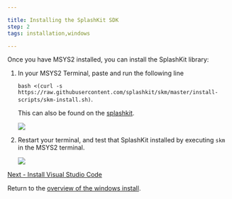 ```yaml
---

title: Installing the SplashKit SDK
step: 2
tags: installation,windows

---
```


Once you have MSYS2 installed, you can install the SplashKit library:

1. In your MSYS2 Terminal, paste and run the following line

    `bash <(curl -s https://raw.githubusercontent.com/splashkit/skm/master/install-scripts/skm-install.sh)`.

    This can also be found on the [splashkit](http://www.splashkit.io).

    ![](images/install-gifs/Windows/6.gif)

1. Restart your terminal, and test that SplashKit installed by executing `skm` in the MSYS2 terminal.

    ![](images/install-gifs/Windows/7.gif)

[Next - Install Visual Studio Code](/articles/installation/windows/step3.html)

Return to the [overview of the windows install](/articles/installation/windows.html).
